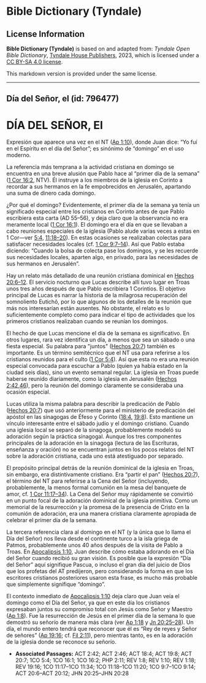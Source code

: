 # Bible Dictionary (Tyndale)

## License Information

**Bible Dictionary (Tyndale)** is based on and adapted from: _Tyndale Open Bible Dictionary_, [Tyndale House Publishers](https://tyndaleopenresources.com/), 2023, which is licensed under a [CC BY-SA 4.0 license](https://creativecommons.org/licenses/by-sa/4.0/legalcode.en).

This markdown version is provided under the same license.



--------------------------------

## Día del Señor, el (id: 796477)

DÍA DEL SEÑOR, El
=================

Expresión que aparece una vez en el NT ([Ap 1:10](https://ref.ly/Rev1:10)), donde Juan dice: “Yo fuí en el Espíritu en el día del Señor”; es sinónimo de “domingo” en el uso moderno.

La referencia más temprana a la actividad cristiana en domingo se encuentra en una breve alusión que Pablo hace al “primer día de la semana” ([1 Cor 16:2](https://ref.ly/1Cor16:2), NTV). Él instruye a los miembros de la iglesia en Corinto a recordar a sus hermanos en la fe empobrecidos en Jerusalén, apartando una suma de dinero cada domingo.

¿Por qué el domingo? Evidentemente, el primer día de la semana ya tenía un significado especial entre los cristianos en Corinto antes de que Pablo escribiera esta carta (AD 55–56\), y deja claro que la observancia no era meramente local ([1 Cor 16:1](https://ref.ly/1Cor16:1)). El domingo era el día en que se llevaban a cabo reuniones especiales de la iglesia (Pablo alude varias veces a estas en 1 Cor—ver [5:4,](https://ref.ly/1Cor5:4) [11:18–20](https://ref.ly/1Cor11:18-1Cor11:20)). En estas ocasiones se realizaban colectas para satisfacer necesidades locales (cf. [1 Cor 9:7–14](https://ref.ly/1Cor9:7-1Cor9:14)). Así que Pablo estaba diciendo: “Cuando la bolsa de colecta pase los domingos, y se les recuerde sus necesidades locales, aparten algo, en privado, para las necesidades de sus hermanos en Jerusalén”.

Hay un relato más detallado de una reunión cristiana dominical en [Hechos 20:6–12](https://ref.ly/Acts20:6-Acts20:12). El servicio nocturno que Lucas describe allí tuvo lugar en Troas unos tres años después de que Pablo escribiera 1 Corintios. El objetivo principal de Lucas es narrar la historia de la milagrosa recuperación del somnoliento Eutichô, por lo que algunos de los detalles de la reunión que más nos interesarían están ausentes. No obstante, el relato es lo suficientemente completo como para indicar el tipo de actividades que los primeros cristianos realizaban cuando se reunían los domingos.

El hecho de que Lucas mencione el día de la semana es significativo. En otros lugares, rara vez identifica un día, a menos que sea un sábado o una fiesta especial. Su palabra para "juntos" ([Hechos 20:7](https://ref.ly/Acts20:7)) también es importante. Es un término semitécnico que el NT usa para referirse a los cristianos reunidos para el culto ([1 Cor 5:4](https://ref.ly/1Cor5:4)). Así que esta no era una reunión especial convocada para escuchar a Pablo (quien ya había estado en la ciudad seis días), sino un evento semanal regular. La iglesia en Troas puede haberse reunido diariamente, como la iglesia en Jerusalén ([Hechos 2:42,46](https://ref.ly/Acts2:42,Acts2:46)), pero la reunión del domingo claramente se consideraba una ocasión especial.

Lucas utiliza la misma palabra para describir la predicación de Pablo ([Hechos 20:7](https://ref.ly/Acts20:7)) que usó anteriormente para el ministerio de predicación del apóstol en las sinagogas de Éfeso y Corinto ([18:4,](https://ref.ly/Acts18:4) [19:8](https://ref.ly/Acts19:8)). Esto mantiene un vínculo interesante entre el sábado judío y el domingo cristiano. Cuando una iglesia local se separó de la sinagoga, probablemente modeló su adoración según la práctica sinagogal. Aunque los tres componentes principales de la adoración en la sinagoga (lectura de las Escrituras, enseñanza y oración) no se encuentran juntos en los pocos relatos del NT sobre la adoración cristiana, cada uno está atestiguado por separado.

El propósito principal detrás de la reunión dominical de la iglesia en Troas, sin embargo, era distintivamente cristiano. Era “partir el pan” ([Hechos 20:7](https://ref.ly/Acts20:7)), el término del NT para referirse a la Cena del Señor (incluyendo, probablemente, la menos formal comunión en la mesa del banquete de amor, cf. [1 Cor 11:17–34](https://ref.ly/1Cor11:17-1Cor11:34)). La Cena del Señor muy rápidamente se convirtió en un punto focal de la adoración dominical de la iglesia primitiva. Como un memorial de la resurrección y la promesa de la presencia de Cristo en la comunión de adoración, era una manera cristiana claramente apropiada de celebrar el primer día de la semana.

La tercera referencia clara al domingo en el NT (y la única que lo llama el Día del Señor) nos lleva desde el continente turco a la isla griega de Patmos, probablemente unos 40 años después de la visita de Pablo a Troas. En [Apocalipsis 1:10](https://ref.ly/Rev1:10), Juan describe cómo estaba adorando en el Día del Señor cuando recibió su gran visión. Es posible que la expresión “Día del Señor” aquí signifique Pascua, o incluso el gran día del juicio de Dios que los profetas del AT predijeron, pero considerando la forma en que los escritores cristianos posteriores usaron esta frase, es mucho más probable que simplemente signifique “domingo”.

El contexto inmediato de [Apocalipsis 1:10](https://ref.ly/Rev1:10) deja claro que Juan veía el domingo como el Día del Señor, ya que en este día los cristianos expresaban juntos su compromiso total con Jesús como Señor y Maestro ([Ap 1:8](https://ref.ly/Rev1:8)). Fue la resurrección de Jesús en el primer día de la semana lo que demostró su señorío de manera más clara (ver [Ap 1:18](https://ref.ly/Rev1:18) y [Jn 20:25–28](https://ref.ly/John20:25-John20:28)). Un día, el mundo entero tendrá que reconocer que él es “Rey de reyes y Señor de señores” ([Ap 19:16](https://ref.ly/Rev19:16); cf. [Fil 2:11](https://ref.ly/Phil2:11)), pero mientras tanto, es en la adoración de la iglesia donde se reconoce su señorío.

* **Associated Passages:** ACT 2:42; ACT 2:46; ACT 18:4; ACT 19:8; ACT 20:7; 1CO 5:4; 1CO 16:1; 1CO 16:2; PHP 2:11; REV 1:8; REV 1:10; REV 1:18; REV 19:16; 1CO 11:17–1CO 11:34; 1CO 11:18–1CO 11:20; 1CO 9:7–1CO 9:14; ACT 20:6–ACT 20:12; JHN 20:25–JHN 20:28


